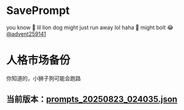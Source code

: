 # SavePrompt
you know 🫠 lil lion dog might just run away lol
haha 🐶 might bolt 😂 [@advent259141](https://github.com/advent259141)

# 人格市场备份
你知道的，小狮子狗可能会跑路

## 当前版本：[prompts_20250823_024035.json](https://github.com/Larch-C/SavePrompt/blob/main/prompts_20250823_024035.json)
